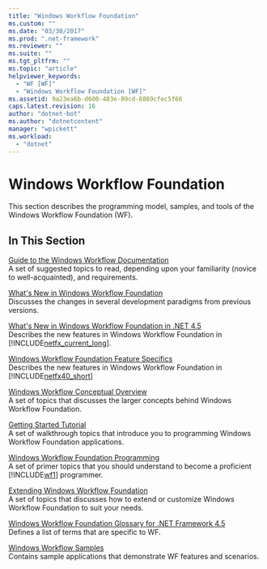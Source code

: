 ```yaml
---
title: "Windows Workflow Foundation"
ms.custom: ""
ms.date: "03/30/2017"
ms.prod: ".net-framework"
ms.reviewer: ""
ms.suite: ""
ms.tgt_pltfrm: ""
ms.topic: "article"
helpviewer_keywords: 
  - "WF [WF]"
  - "Windows Workflow Foundation [WF]"
ms.assetid: 9a23ea6b-d600-483e-89cd-8889cfec5f66
caps.latest.revision: 16
author: "dotnet-bot"
ms.author: "dotnetcontent"
manager: "wpickett"
ms.workload: 
  - "dotnet"
---
```

# Windows Workflow Foundation
This section describes the programming model, samples, and tools of the Windows Workflow Foundation (WF).  
  
## In This Section  
 [Guide to the Windows Workflow Documentation](../../../docs/framework/windows-workflow-foundation/guide-to-the-documentation.md)  
 A set of suggested topics to read, depending upon your familiarity (novice to well-acquainted), and requirements.  
  
 [What's New in Windows Workflow Foundation](../../../docs/framework/windows-workflow-foundation/whats-new.md)  
 Discusses the changes in several development paradigms from previous versions.  
  
 [What's New in Windows Workflow Foundation in .NET 4.5](../../../docs/framework/windows-workflow-foundation/whats-new-in-wf-in-dotnet.md)  
 Describes the new features in Windows Workflow Foundation in [!INCLUDE[netfx_current_long](../../../includes/netfx-current-long-md.md)].  
  
 [Windows Workflow Foundation Feature Specifics](../../../docs/framework/windows-workflow-foundation/feature-specifics.md)  
 Describes the new features in Windows Workflow Foundation in  [!INCLUDE[netfx40_short](../../../includes/netfx40-short-md.md)]  
  
 [Windows Workflow Conceptual Overview](../../../docs/framework/windows-workflow-foundation/conceptual-overview.md)  
 A set of topics that discusses the larger concepts behind Windows Workflow Foundation.  
  
 [Getting Started Tutorial](../../../docs/framework/windows-workflow-foundation/getting-started-tutorial.md)  
 A set of walkthrough topics that introduce you to programming Windows Workflow Foundation applications.  
  
 [Windows Workflow Foundation Programming](../../../docs/framework/windows-workflow-foundation/programming.md)  
 A set of primer topics that you should understand to become a proficient [!INCLUDE[wf1](../../../includes/wf1-md.md)] programmer.  
  
 [Extending Windows Workflow Foundation](../../../docs/framework/windows-workflow-foundation/extend.md)  
 A set of topics that discusses how to extend or customize Windows Workflow Foundation to suit your needs.  
  
 [Windows Workflow Foundation Glossary for .NET Framework 4.5](../../../docs/framework/windows-workflow-foundation/glossary.md)  
 Defines a list of terms that are specific to WF.  
  
 [Windows Workflow Samples](../../../docs/framework/windows-workflow-foundation/samples/index.md)  
 Contains sample applications that demonstrate WF features and scenarios.
